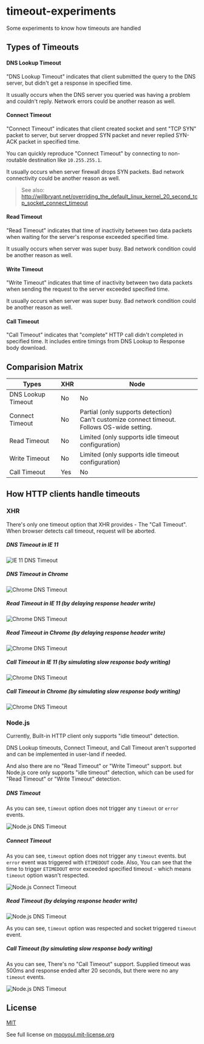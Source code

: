 # timeout-experiments

Some experiments to know how timeouts are handled

## Types of Timeouts

#### DNS Lookup Timeout

"DNS Lookup Timeout" indicates that client submitted the query to the DNS server, 
but didn't get a response in specified time.

It usually occurs when the DNS server you queried was having a problem and couldn't reply. 
Network errors could be another reason as well.

#### Connect Timeout

"Connect Timeout" indicates that client created socket and sent "TCP SYN" packet to server,
but server dropped SYN packet and never replied SYN-ACK packet in specified time.

You can quickly reproduce "Connect Timeout" by connecting to non-routable destination like `10.255.255.1`.

It usually occurs when server firewall drops SYN packets. Bad network connectivity could be another reason as well.

> See also: http://willbryant.net/overriding_the_default_linux_kernel_20_second_tcp_socket_connect_timeout


#### Read Timeout

"Read Timeout" indicates that time of inactivity between two data packets 
when waiting for the server's response exceeded specified time.

It usually occurs when server was super busy. Bad network condition could be another reason as well.

#### Write Timeout

"Write Timeout" indicates that time of inactivity between two data packets 
when sending the request to the server exceeded specified time.

It usually occurs when server was super busy. Bad network condition could be another reason as well.


#### Call Timeout 

"Call Timeout" indicates that "complete" HTTP call didn't completed in specified time.
It includes entire timings from DNS Lookup to Response body download.
 

## Comparision Matrix

| Types | XHR | Node |
| ----- | ---- | ---- |
| DNS Lookup Timeout | No | No |
| Connect Timeout | No | Partial (only supports detection)<br>Can't customize connect timeout. Follows OS-wide setting. |
| Read Timeout | No | Limited (only supports idle timeout configuration) | 
| Write Timeout | No | Limited (only supports idle timeout configuration) |
| Call Timeout | Yes | No | 


## How HTTP clients handle timeouts

### XHR

There's only one timeout option that XHR provides - The "Call Timeout".
When browser detects call timeout, request will be aborted.

##### DNS Timeout in IE 11

![IE 11 DNS Timeout](assets/ie11-dns-timeout.png)

##### DNS Timeout in Chrome

![Chrome DNS Timeout](assets/chrome-dns-timeout.png)

##### Read Timeout in IE 11 (by delaying response header write)

![Chrome DNS Timeout](assets/ie11-read-timeout.png)

##### Read Timeout in Chrome (by delaying response header write)

![Chrome DNS Timeout](assets/chrome-read-timeout.png)

##### Call Timeout in IE 11 (by simulating slow response body writing)

![Chrome DNS Timeout](assets/ie11-call-timeout.png)

##### Call Timeout in Chrome (by simulating slow response body writing)

![Chrome DNS Timeout](assets/chrome-call-timeout.png)


### Node.js

Currently, Built-in HTTP client only supports "idle timeout" detection.

DNS Lookup timeouts, Connect Timeout, and Call Timeout aren't supported 
and can be implemented in user-land if needed.

And also there are no "Read Timeout" or "Write Timeout" support. 
but Node.js core only supports "idle timeout" detection, 
which can be used for "Read Timeout" or "Write Timeout" detection.


##### DNS Timeout

As you can see, `timeout` option does not trigger any `timeout` or  `error` events.

![Node.js DNS Timeout](assets/node-dns-timeout.png)   

##### Connect Timeout

As you can see, `timeout` option does not trigger any `timeout` events. but `error` event was triggered with `ETIMEDOUT` code. 
Also, You can see that the time to trigger `ETIMEDOUT` error exceeded specified timeout - which means `timeout` option wasn't respected.     

![Node.js Connect Timeout](assets/node-connect-timeout.png)

##### Read Timeout (by delaying response header write)

![Node.js DNS Timeout](assets/node-read-timeout.png)

As you can see, `timeout` option was respected and socket triggered `timeout` event.

##### Call Timeout (by simulating slow response body writing)

As you can see, There's no "Call Timeout" support. Supplied timeout was 500ms 
and response ended after 20 seconds, but there were no any `timeout` events.  

![Node.js DNS Timeout](assets/node-call-timeout.png)  
 

## License
[MIT](LICENSE)

See full license on [mooyoul.mit-license.org](http://mooyoul.mit-license.org/)
